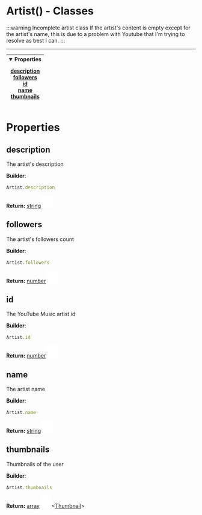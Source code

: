 <!-- This file is generated by a script. Do not edit directly -->
# Artist() - Classes<Badge type="warning" text="1" />
:::warning Incomplete artist class
If the artist's content is empty except for the artist's name, this is due to a problem with Youtube that I'm trying to resolve as best I can.
:::



---
| <details open><summary>Properties</summary><p>[description](#description)<br>[followers](#followers)<br>[id](#id)<br>[name](#name)<br>[thumbnails](#thumbnails)</p></details> |
| --- |



 # Properties


## description
The artist's description

**Builder**:
````javascript
Artist.description
````



**Return:**
<span class="flex_return">[string![Link](/assets/img/external_link.svg)](https://developer.mozilla.org/en-US/docs/Web/JavaScript/Reference/Global_Objects/String)</span>
## followers
The artist's followers count

**Builder**:
````javascript
Artist.followers
````



**Return:**
<span class="flex_return">[number![Link](/assets/img/external_link.svg)](https://developer.mozilla.org/en-US/docs/Web/JavaScript/Reference/Global_Objects/Number)</span>
## id
The YouTube Music artist id

**Builder**:
````javascript
Artist.id
````



**Return:**
<span class="flex_return">[number![Link](/assets/img/external_link.svg)](https://developer.mozilla.org/en-US/docs/Web/JavaScript/Reference/Global_Objects/Number)</span>
## name
The artist name

**Builder**:
````javascript
Artist.name
````



**Return:**
<span class="flex_return">[string![Link](/assets/img/external_link.svg)](https://developer.mozilla.org/en-US/docs/Web/JavaScript/Reference/Global_Objects/String)</span>
## thumbnails
Thumbnails of the user

**Builder**:
````javascript
Artist.thumbnails
````



**Return:**
<span class="flex_return">[array![Link](/assets/img/external_link.svg)](https://developer.mozilla.org/en-US/docs/Web/JavaScript/Reference/Global_Objects/Array)&lt;[Thumbnail](/documentation/class/Thumbnail)&gt;</span>